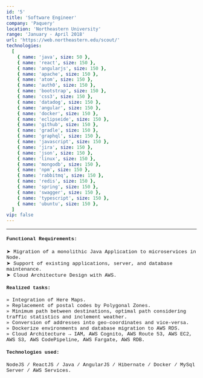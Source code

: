 ```yaml
---
id: '5'
title: 'Software Engineer'
company: 'Paquery'
location: 'Northeastern University'
range: 'January - April 2018'
url: 'https://web.northeastern.edu/scout/'
technologies:
  [
    { name: 'java', size: 50 },
    { name: 'react', size: 150 },
    { name: 'angularjs', size: 150 },
    { name: 'apache', size: 150 },
    { name: 'atom', size: 150 },
    { name: 'auth0', size: 150 },
    { name: 'bootstrap', size: 150 },
    { name: 'css3', size: 150 },
    { name: 'datadog', size: 150 },
    { name: 'angular', size: 150 },
    { name: 'docker', size: 150 },
    { name: 'eclipseide', size: 150 },
    { name: 'github', size: 150 },
    { name: 'gradle', size: 150 },
    { name: 'graphql', size: 150 },
    { name: 'javascript', size: 150 },
    { name: 'jira', size: 150 },
    { name: 'json', size: 150 },
    { name: 'linux', size: 150 },
    { name: 'mongodb', size: 150 },
    { name: 'npm', size: 150 },
    { name: 'rabbitmq', size: 150 },
    { name: 'redis', size: 150 },
    { name: 'spring', size: 150 },
    { name: 'swagger', size: 150 },
    { name: 'typescript', size: 150 },
    { name: 'ubuntu', size: 150 },
  ]
vip: false
---
```


---

<font size = 2 face = "Courier New" >

#### Functional Requirements:

➤ Migration of a monolithic Java Application to microservices in Node.  
➤ Support of existing applications, server, and database maintenance.  
➤ Cloud Architecture Design with AWS.

#### Realized tasks:

» Integration of Here Maps.  
» Replacement of postal codes by Polygonal Zones.  
» Minimum path between destinations, optimal path considering traffic statistics and inclement weather.  
» Conversion of addresses into geo-coordinates and vice-versa.  
» Dockerize environments and database migration to AWS RDS.  
» Cloud Architecture → IAM, AWS Cognito, AWS Route 53, AWS EC2, AWS S3, AWS CodePipeline, AWS Fargate, AWS RDB.

#### Technologies used:

NodeJS / ReactJS / Java / AngularJS / Hibernate / Docker / MySql Server / AWS Services.

</font>
